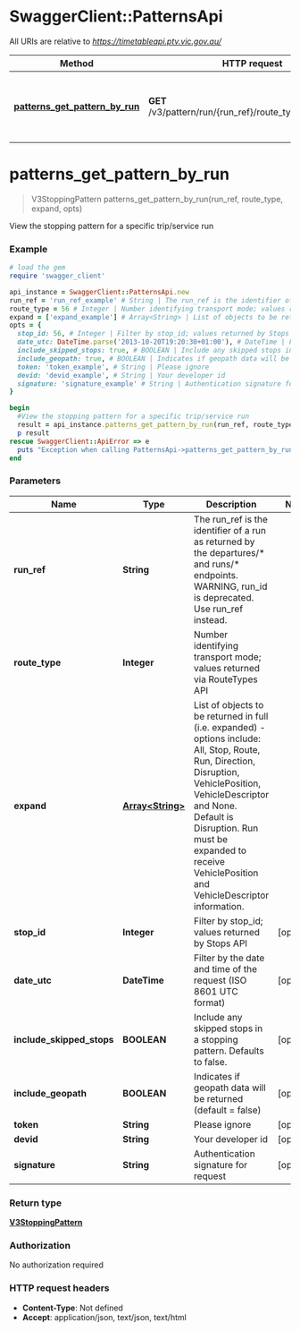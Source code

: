 # SwaggerClient::PatternsApi

All URIs are relative to *https://timetableapi.ptv.vic.gov.au/*

Method | HTTP request | Description
------------- | ------------- | -------------
[**patterns_get_pattern_by_run**](PatternsApi.md#patterns_get_pattern_by_run) | **GET** /v3/pattern/run/{run_ref}/route_type/{route_type} | View the stopping pattern for a specific trip/service run

# **patterns_get_pattern_by_run**
> V3StoppingPattern patterns_get_pattern_by_run(run_ref, route_type, expand, opts)

View the stopping pattern for a specific trip/service run

### Example
```ruby
# load the gem
require 'swagger_client'

api_instance = SwaggerClient::PatternsApi.new
run_ref = 'run_ref_example' # String | The run_ref is the identifier of a run as returned by the departures/* and runs/* endpoints. WARNING, run_id is deprecated. Use run_ref instead.
route_type = 56 # Integer | Number identifying transport mode; values returned via RouteTypes API
expand = ['expand_example'] # Array<String> | List of objects to be returned in full (i.e. expanded) - options include: All, Stop, Route, Run, Direction, Disruption, VehiclePosition, VehicleDescriptor and None. Default is Disruption. Run must be expanded to receive VehiclePosition and VehicleDescriptor information.
opts = { 
  stop_id: 56, # Integer | Filter by stop_id; values returned by Stops API
  date_utc: DateTime.parse('2013-10-20T19:20:30+01:00'), # DateTime | Filter by the date and time of the request (ISO 8601 UTC format)
  include_skipped_stops: true, # BOOLEAN | Include any skipped stops in a stopping pattern. Defaults to false.
  include_geopath: true, # BOOLEAN | Indicates if geopath data will be returned (default = false)
  token: 'token_example', # String | Please ignore
  devid: 'devid_example', # String | Your developer id
  signature: 'signature_example' # String | Authentication signature for request
}

begin
  #View the stopping pattern for a specific trip/service run
  result = api_instance.patterns_get_pattern_by_run(run_ref, route_type, expand, opts)
  p result
rescue SwaggerClient::ApiError => e
  puts "Exception when calling PatternsApi->patterns_get_pattern_by_run: #{e}"
end
```

### Parameters

Name | Type | Description  | Notes
------------- | ------------- | ------------- | -------------
 **run_ref** | **String**| The run_ref is the identifier of a run as returned by the departures/* and runs/* endpoints. WARNING, run_id is deprecated. Use run_ref instead. | 
 **route_type** | **Integer**| Number identifying transport mode; values returned via RouteTypes API | 
 **expand** | [**Array&lt;String&gt;**](String.md)| List of objects to be returned in full (i.e. expanded) - options include: All, Stop, Route, Run, Direction, Disruption, VehiclePosition, VehicleDescriptor and None. Default is Disruption. Run must be expanded to receive VehiclePosition and VehicleDescriptor information. | 
 **stop_id** | **Integer**| Filter by stop_id; values returned by Stops API | [optional] 
 **date_utc** | **DateTime**| Filter by the date and time of the request (ISO 8601 UTC format) | [optional] 
 **include_skipped_stops** | **BOOLEAN**| Include any skipped stops in a stopping pattern. Defaults to false. | [optional] 
 **include_geopath** | **BOOLEAN**| Indicates if geopath data will be returned (default &#x3D; false) | [optional] 
 **token** | **String**| Please ignore | [optional] 
 **devid** | **String**| Your developer id | [optional] 
 **signature** | **String**| Authentication signature for request | [optional] 

### Return type

[**V3StoppingPattern**](V3StoppingPattern.md)

### Authorization

No authorization required

### HTTP request headers

 - **Content-Type**: Not defined
 - **Accept**: application/json, text/json, text/html




